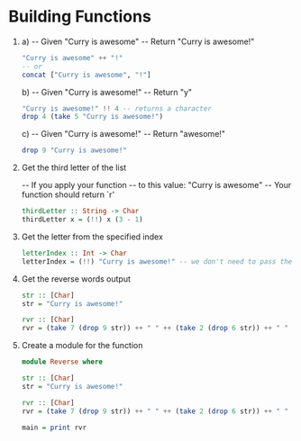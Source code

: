 # Building Functions

1. 
    a)
    -- Given
    "Curry is awesome"
    -- Return
    "Curry is awesome!"

    ```Haskell
    "Curry is awesome" ++ "!"
    -- or
    concat ["Curry is awesome", "!"]
    ```

    b)
    -- Given
    "Curry is awesome!"
    -- Return
    "y"

    ```Haskell
    "Curry is awesome!" !! 4 -- returns a character
    drop 4 (take 5 "Curry is awesome!")
    ```

    c)
    -- Given
    "Curry is awesome!"
    -- Return
    "awesome!"

    ```Haskell
    drop 9 "Curry is awesome!"
    ```

3. Get the third letter of the list

    -- If you apply your function
    -- to this value:
    "Curry is awesome"
    -- Your function should return
    `r'

    ```Haskell
    thirdLetter :: String -> Char
    thirdLetter x = (!!) x (3 - 1)
    ```

4. Get the letter from the specified index

    ```Haskell
    letterIndex :: Int -> Char
    letterIndex = (!!) "Curry is awesome!" -- we don't need to pass the variable of type Int because partial function
    ```

5. Get the reverse words output

    ```Haskell
    str :: [Char]
    str = "Curry is awesome!"

    rvr :: [Char]
    rvr = (take 7 (drop 9 str)) ++ " " ++ (take 2 (drop 6 str)) ++ " " ++ (take 5 str)
    ```

6. Create a module for the function

    ```Haskell
    module Reverse where

    str :: [Char]
    str = "Curry is awesome!"

    rvr :: [Char]
    rvr = (take 7 (drop 9 str)) ++ " " ++ (take 2 (drop 6 str)) ++ " " ++ (take 5 str)

    main = print rvr
    ```